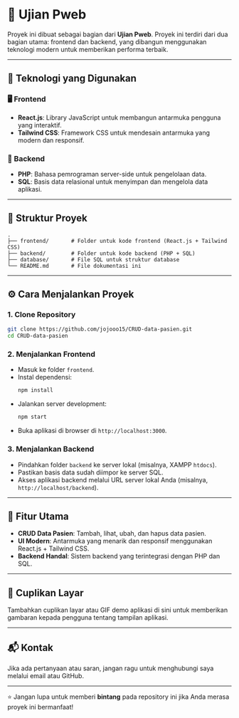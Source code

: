 # 📝 Ujian Pweb

Proyek ini dibuat sebagai bagian dari **Ujian Pweb**. Proyek ini terdiri dari dua bagian utama: frontend dan backend, yang dibangun menggunakan teknologi modern untuk memberikan performa terbaik.

---

## 🚀 Teknologi yang Digunakan

### 🖥️ Frontend
- **React.js**: Library JavaScript untuk membangun antarmuka pengguna yang interaktif.
- **Tailwind CSS**: Framework CSS untuk mendesain antarmuka yang modern dan responsif.

### 🔧 Backend
- **PHP**: Bahasa pemrograman server-side untuk pengelolaan data.
- **SQL**: Basis data relasional untuk menyimpan dan mengelola data aplikasi.

---

## 📂 Struktur Proyek

```plaintext
.
├── frontend/       # Folder untuk kode frontend (React.js + Tailwind CSS)
├── backend/        # Folder untuk kode backend (PHP + SQL)
├── database/       # File SQL untuk struktur database
└── README.md       # File dokumentasi ini
```

---

## ⚙️ Cara Menjalankan Proyek

### 1. Clone Repository
```bash
git clone https://github.com/jojooo15/CRUD-data-pasien.git
cd CRUD-data-pasien
```

### 2. Menjalankan Frontend
- Masuk ke folder `frontend`.
- Instal dependensi:
  ```bash
  npm install
  ```
- Jalankan server development:
  ```bash
  npm start
  ```
- Buka aplikasi di browser di `http://localhost:3000`.

### 3. Menjalankan Backend
- Pindahkan folder `backend` ke server lokal (misalnya, XAMPP `htdocs`).
- Pastikan basis data sudah diimpor ke server SQL.
- Akses aplikasi backend melalui URL server lokal Anda (misalnya, `http://localhost/backend`).

---

## 🎯 Fitur Utama
- **CRUD Data Pasien**: Tambah, lihat, ubah, dan hapus data pasien.
- **UI Modern**: Antarmuka yang menarik dan responsif menggunakan React.js + Tailwind CSS.
- **Backend Handal**: Sistem backend yang terintegrasi dengan PHP dan SQL.

---

## 🌟 Cuplikan Layar
Tambahkan cuplikan layar atau GIF demo aplikasi di sini untuk memberikan gambaran kepada pengguna tentang tampilan aplikasi.

---

## 📬 Kontak
Jika ada pertanyaan atau saran, jangan ragu untuk menghubungi saya melalui email atau GitHub.

---

⭐ Jangan lupa untuk memberi **bintang** pada repository ini jika Anda merasa proyek ini bermanfaat!
```
